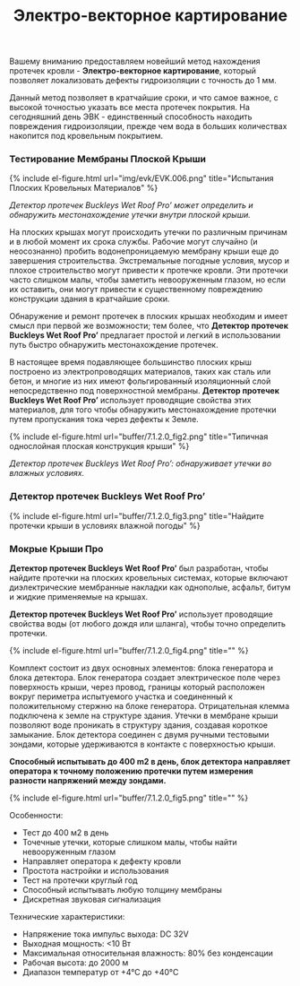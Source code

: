 ﻿---
title: Электро-векторное картирование
cat: 7
main: false
submenu: false
layout: buffer
---


Вашему вниманию предоставляем новейший метод нахождения протечек кровли - **Электро-векторное картирование**, который позволяет локализовать дефекты гидроизоляции с точность до 1 мм.

Данный метод позволяет в кратчайшие сроки, и что самое важное, с высокой точностью указать все места протечек покрытия. На сегодняшний день ЭВК - единственный способность находить повреждения гидроизоляции, прежде чем вода в больших количествах накопится под кровельным покрытием.

### Тестирование Мембраны Плоской Крыши
{% include el-figure.html url="img/evk/EVK.006.png" title="Испытания Плоских Кровельных Материалов" %}

*Детектор протечек Buckleys Wet Roof Pro’ может определить и обнаружить местонахождение утечки внутри плоской крыши.*

На плоских крышах могут происходить утечки по различным причинам и в любой момент их срока службы. Рабочие могут случайно (и неосознанно) пробить водонепроницаемую мембрану крыши еще до завершения строительства. Экстремальные погодные условия, мусор и плохое строительство могут привести к протечке кровли. Эти протечки часто слишком малы, чтобы заметить невооруженным глазом, но если их оставить, они могут привести к существенному повреждению конструкции здания в кратчайшие сроки.

Обнаружение и ремонт протечек в плоских крышах необходим и имеет смысл при первой же возможности; тем более, что **Детектор протечек Buckleys Wet Roof Pro’** предлагает простой и легкий в использовании путь быстро обнаружить местонахождение протечек.

В настоящее время подавляющее большинство плоских крыш построено из электропроводящих материалов, таких как сталь или бетон, и многие из них имеют фольгированный изоляционный слой непосредственно под поверхностной мембраны. **Детектор протечек Buckleys Wet Roof Pro’** использует проводящие свойства этих материалов, для того чтобы обнаружить местонахождение протечки путем пропускания тока через дефекты к Земле.

{% include el-figure.html url="buffer/7.1.2.0_fig2.png" title="Типичная однослойная плоская конструкция крыши" %}

*Детектор протечек Buckleys Wet Roof Pro’: обнаруживает утечки во влажных условиях.*

### Детектор протечек Buckleys Wet Roof Pro’

{% include el-figure.html url="buffer/7.1.2.0_fig3.png" title="Найдите протечки крыши в условиях влажной погоды" %}

### Мокрые Крыши Про
**Детектор протечек Buckleys Wet Roof Pro’** был разработан, чтобы найдите протечки на плоских кровельных системах, которые включают диэлектрические мембранные накладки как однополые, асфальт, битум и жидкие применяемые на крышах.

**Детектор протечек Buckleys Wet Roof Pro’** использует проводящие свойства воды (от любого дождя или шланга), чтобы точно определить протечки.

{% include el-figure.html url="buffer/7.1.2.0_fig4.png" title="" %}

Комплект состоит из двух основных элементов: блока генератора и блока детектора. Блок генератора создает электрическое поле через поверхность крыши, через провод, границы который расположен вокруг периметра испытуемого участка и соединенный к положительному стержню на блоке генератора. Отрицательная клемма подключена к земле на структуре здания.
Утечки в мембране крыши позволяют воде проникать в структуру здания, создавая короткое замыкание. Блок детектора соединен с двумя ручными тестовыми зондами, которые удерживаются в контакте с поверхностью крыши.

**Способный испытывать до 400 m2 в день, блок детектора направляет оператора к точному положению протечки путем измерения разности напряжений между зондами.**

{% include el-figure.html url="buffer/7.1.2.0_fig5.png" title="" %}

Особенности:
* Тест до 400 м2 в день
* Точечные утечки, которые слишком малы, чтобы найти невооруженным глазом
* Направляет оператора к дефекту кровли
* Простота настройки и использования
* Тест на протечки круглый год
* Способный испытывать любую толщину мембраны
* Дискретная звуковая сигнализация

Технические характеристики:
* Напряжение тока импульс выхода: DC 32V
* Выходная мощность: <10 Вт
* Максимальная относительная влажность: 80% без конденсации
* Рабочая высота: до 2000 м
* Диапазон температур от +4°C до +40°C



